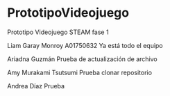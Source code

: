 # PrototipoVideojuego
 Prototipo Videojuego STEAM fase 1 

Liam Garay Monroy A01750632 
Ya está todo el equipo

Ariadna Guzmán
Prueba de actualización de archivo

Amy Murakami Tsutsumi 
Prueba clonar repositorio

Andrea Díaz
Prueba